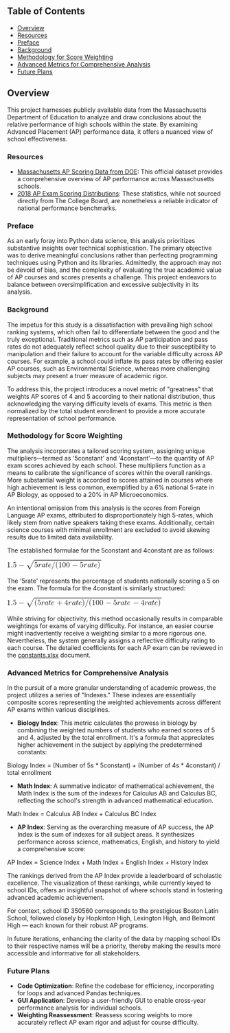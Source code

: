 ## Table of Contents
- [Overview](#overview)
- [Resources](#resources)
- [Preface](#preface)
- [Background](#background)
- [Methodology for Score Weighting](#methodology-for-score-weighting)
- [Advanced Metrics for Comprehensive Analysis](#advanced-metrics-for-comprehensive-analysis)
- [Future Plans](#future-plans)

## Overview
This project harnesses publicly available data from the Massachusetts Department of Education to analyze and draw conclusions about the relative performance of high schools within the state. By examining Advanced Placement (AP) performance data, it offers a nuanced view of school effectiveness.

### Resources
- [Massachusetts AP Scoring Data from DOE](http://profiles.doe.mass.edu/statereport/ap.aspx): This official dataset provides a comprehensive overview of AP performance across Massachusetts schools.
- [2018 AP Exam Scoring Distributions](https://www.totalregistration.net/AP-Exam-Registration-Service/AP-Exam-Score-Distributions.php?year=2018): These statistics, while not sourced directly from The College Board, are nonetheless a reliable indicator of national performance benchmarks.

### Preface
As an early foray into Python data science, this analysis prioritizes substantive insights over technical sophistication. The primary objective was to derive meaningful conclusions rather than perfecting programming techniques using Python and its libraries. Admittedly, the approach may not be devoid of bias, and the complexity of evaluating the true academic value of AP courses and scores presents a challenge. This project endeavors to balance between oversimplification and excessive subjectivity in its analysis.

### Background
The impetus for this study is a dissatisfaction with prevailing high school ranking systems, which often fail to differentiate between the good and the truly exceptional. Traditional metrics such as AP participation and pass rates do not adequately reflect school quality due to their susceptibility to manipulation and their failure to account for the variable difficulty across AP courses. For example, a school could inflate its pass rates by offering easier AP courses, such as Environmental Science, whereas more challenging subjects may present a truer measure of academic rigor.

To address this, the project introduces a novel metric of "greatness" that weights AP scores of 4 and 5 according to their national distribution, thus acknowledging the varying difficulty levels of exams. This metric is then normalized by the total student enrollment to provide a more accurate representation of school performance.

### Methodology for Score Weighting

The analysis incorporates a tailored scoring system, assigning unique multipliers—termed as '5constant' and '4constant'—to the quantity of AP exam scores achieved by each school. These multipliers function as a means to calibrate the significance of scores within the overall rankings. More substantial weight is accorded to scores attained in courses where high achievement is less common, exemplified by a 6% national 5-rate in AP Biology, as opposed to a 20% in AP Microeconomics.

An intentional omission from this analysis is the scores from Foreign Language AP exams, attributed to disproportionately high 5-rates, which likely stem from native speakers taking these exams. Additionally, certain science courses with minimal enrollment are excluded to avoid skewing results due to limited data availability.

The established formulae for the 5constant and 4constant are as follows:

![Equation for 5constant](https://raw.githubusercontent.com/elanrosen/MA-State-AP-Data-Analysis/master/Photos/5constant_formula.gif)

The '5rate' represents the percentage of students nationally scoring a 5 on the exam. The formula for the 4constant is similarly structured:

![Equation for 4constant](https://raw.githubusercontent.com/elanrosen/MA-State-AP-Data-Analysis/master/Photos/4constant_formula.gif)

While striving for objectivity, this method occasionally results in comparable weightings for exams of varying difficulty. For instance, an easier course might inadvertently receive a weighting similar to a more rigorous one. Nevertheless, the system generally assigns a reflective difficulty rating to each course. The detailed coefficients for each AP exam can be reviewed in the [constants.xlsx](https://github.com/elanrosen/MA-State-AP-Data-Analysis/blob/master/constants.xlsx) document.

### Advanced Metrics for Comprehensive Analysis

In the pursuit of a more granular understanding of academic prowess, the project utilizes a series of "Indexes." These indexes are essentially composite scores representing the weighted achievements across different AP exams within various disciplines.

- **Biology Index**: This metric calculates the prowess in biology by combining the weighted numbers of students who earned scores of 5 and 4, adjusted by the total enrollment. It's a formula that appreciates higher achievement in the subject by applying the predetermined constants:

Biology Index = (Number of 5s * 5constant) + (Number of 4s * 4constant) / total enrollment

- **Math Index**: A summative indicator of mathematical achievement, the Math Index is the sum of the indexes for Calculus AB and Calculus BC, reflecting the school's strength in advanced mathematical education.

Math Index = Calculus AB Index + Calculus BC Index

- **AP Index**: Serving as the overarching measure of AP success, the AP Index is the sum of indexes for all subject areas. It synthesizes performance across science, mathematics, English, and history to yield a comprehensive score:
  
AP Index = Science Index + Math Index + English Index + History Index

The rankings derived from the AP Index provide a leaderboard of scholastic excellence. The visualization of these rankings, while currently keyed to school IDs, offers an insightful snapshot of where schools stand in fostering advanced academic achievement.

For context, school ID 350560 corresponds to the prestigious Boston Latin School, followed closely by Hopkinton High, Lexington High, and Belmont High — each known for their robust AP programs.

In future iterations, enhancing the clarity of the data by mapping school IDs to their respective names will be a priority, thereby making the results more accessible and informative for all stakeholders.

### Future Plans

- **Code Optimization**: Refine the codebase for efficiency, incorporating for loops and advanced Pandas techniques.
- **GUI Application**: Develop a user-friendly GUI to enable cross-year performance analysis for individual schools.
- **Weighting Reassessment**: Reassess scoring weights to more accurately reflect AP exam rigor and adjust for course difficulty.
